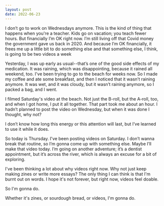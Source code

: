 ```yaml
---
layout: post
date: 2022-06-23
---
```


I don’t go to work on Wednesdays anymore. This is the kind of thing that happens when you're a teacher. Kids go on vacation; you teach fewer hours. But financially I’m OK right now. I’m still living off that Covid money the government gave us back in 2020. And because I’m OK financially, it frees me up a little bit to do something else and that something else, I think, is going to be two videos a week

Yesterday, I was up early as usual--that’s one of the good side effects of my medication. It was raining, which was disappointing, because it rained all weekend, too. I've been trying to go to the beach for weeks now. So I made my coffee and ate some breakfast, and then I noticed that it wasn’t raining anymore. It was wet, and it was cloudy, but it wasn’t raining anymore, so I packed a bag, and I went.

I filmed Saturday's video at the beach. Not just the B-roll, but the A-roll, too, and when I got home, I put it all together. That part took me about an hour. I hadn’t planned to post the video on Wednesday, but when it was done I thought, why not?

I don’t know how long this energy or this attention will last, but I’ve learned to use it while it does.

So today is Thursday. I've been posting videos on Saturday. I don’t wanna break that routine, so I’m gonna come up with something else. Maybe I’ll make that video today. I’m going on another adventure; it’s a dentist appointment, but it’s across the river, which is always an excuse for a bit of exploring.

I've been thinking a lot about why videos right now. Why not just keep making zines or write more essays? The only thing I can think is that I'm burnt out on words. I hope it's not forever, but right now, videos feel doable.

So I'm gonna do.

Whether it's zines, or sourdough bread, or videos, I'm gonna do.
